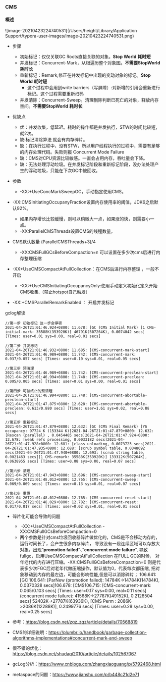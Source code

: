 ### CMS

#### 概述

![image-20210423224740531](/Users/height/Library/Application Support/typora-user-images/image-20210423224740531.png)

- 步骤

  - 初始标记：仅仅关联GC Roots直接关联的对象。**Stop World** **耗时短**
  - 并发标记：Concurrent-Mark，从根遍历整个对象图。**不需要StopWorld** **耗时长**
  - 重新标记：Remark,修正在并发标记中出现的变动对象的标记。**Stop World** **耗时短**
    - 这个过程中会用到write barriers（写屏障）:对新增的引用会重新进行标记。这个过程需要重新扫码
  - 并发清除：Concurrent-Sweep。清理删除判断已死亡的对象，释放内存空间。**不需要StopWorld** **耗时长**

  

- 优缺点
  - 优：并发收集，低延迟。耗时的操作都是并发执行，STW的时间比较短，就2次。
  - 缺:标记清除算法 就会有内存碎片。
  - 缺：在执行过程中，没有STW，所以用户线程执行的过程中，需要有足够的内存处理代码。失败则报 Concurrent Mode Failure
  - 缺：CMS对CPU资源比较敏感。一直会占用内存，吞吐量会下降。
  - 缺：无法处理浮动垃圾。在并发标记阶段和重新标记阶段，没办法处理产生的浮动垃圾，只能在下次GC中被回收。

- 参数

  - -XX:+UseConcMarkSweepGC，手动指定使用CMS。
- -XX:CMSInitiatingOccupanyFraction设置内存使用率的阈值，JDK6之后默认92%。
  
  - 如果内存增长比较缓慢，则可以稍微大一点，如果涨的快，则需要小一点。
  - -XX:ParallelCMSThreads设置CMS的线程数量。
- CMS默认数量 (ParallelCMSThreads+3)/4
  - -XX:CMSFullGCsBeforeCompaction=n 可以设置在多少次cms后进行内存整理压缩
- -XX+UseCMSCompactAtFullCollection：在CMS后进行内存整理 ，一般不开启
  - -XX:+UseCMSInitiatingOccupancyOnly:使用手动定义初始化定义开始CMS收集.（禁止hotspot自己触发）
- -XX:+CMSParallelRemarkEnabled ： 开启并发标记





gclog解读

```
//第一步 初始标记 这一步会停顿
2021-04-26T21:01:46.924+0800: 11.678: [GC (CMS Initial Mark) [1 CMS-initial-mark: 35588K(353920K)] 46791K(507264K), 0.0074042 secs] [Times: user=0.01 sys=0.00, real=0.01 secs] 

//第二步 并发标记
2021-04-26T21:01:46.932+0800: 11.685: [CMS-concurrent-mark-start]
2021-04-26T21:01:46.989+0800: 11.742: [CMS-concurrent-mark: 0.037/0.057 secs] [Times: user=0.10 sys=0.01, real=0.05 secs] 

//第三步 预清理
2021-04-26T21:01:46.989+0800: 11.742: [CMS-concurrent-preclean-start]
2021-04-26T21:01:46.994+0800: 11.748: [CMS-concurrent-preclean: 0.005/0.005 secs] [Times: user=0.01 sys=0.00, real=0.01 secs] 

//第四步 可被终止的预清理
2021-04-26T21:01:46.994+0800: 11.748: [CMS-concurrent-abortable-preclean-start]
2021-04-26T21:01:47.875+0800: 12.628: [CMS-concurrent-abortable-preclean: 0.613/0.880 secs] [Times: user=1.61 sys=0.02, real=0.88 secs] 

//第五步 重新标记
2021-04-26T21:01:47.879+0800: 12.632: [GC (CMS Final Remark) [YG occupancy: 97724 K (153344 K)]2021-04-26T21:01:47.879+0800: 12.632: [Rescan (parallel) , 0.0454485 secs]2021-04-26T21:01:47.924+0800: 12.678: [weak refs processing, 0.0033182 secs]2021-04-26T21:01:47.928+0800: 12.681: [class unloading, 0.0073723 secs]2021-04-26T21:01:47.935+0800: 12.688: [scrub symbol table, 0.0048092 secs]2021-04-26T21:01:47.940+0800: 12.693: [scrub string table, 0.0021463 secs][1 CMS-remark: 35588K(353920K)] 133312K(507264K), 0.0638955 secs] [Times: user=0.08 sys=0.00, real=0.07 secs] 

//第六步 清理
2021-04-26T21:01:47.943+0800: 12.696: [CMS-concurrent-sweep-start]
2021-04-26T21:01:48.012+0800: 12.765: [CMS-concurrent-sweep: 0.069/0.069 secs] [Times: user=0.13 sys=0.01, real=0.07 secs] 

//第七步 重置
2021-04-26T21:01:48.012+0800: 12.765: [CMS-concurrent-reset-start]
2021-04-26T21:01:48.029+0800: 12.782: [CMS-concurrent-reset: 0.017/0.017 secs] [Times: user=0.02 sys=0.01, real=0.01 secs] 
```





- 碎片化可能会导致的问题

  - ​     -XX:+UseCMSCompactAtFullCollection             -XX:CMSFullGCsBeforeCompaction=0            
  - 两个参数是针对cms垃圾回收器碎片做优化的，CMS是不会移动内存的， 运行时间长了，会产生很多内存碎片， 导致没有一段连续区域可以存放大对象，出现”**promotion failed**”、”**concurrent mode failure**”, 导致fullgc，启用UseCMSCompactAtFullCollection 在FULL GC的时候， 对年老代的内存进行压缩。-XX:CMSFullGCsBeforeCompaction=0 则是代表多少次FGC后对老年代做压缩操作，默认值为0，代表每次都压缩, 把对象移动到内存的最左边，可能会影响性能,但是可以消除碎片；
    106.641: [GC 106.641: [ParNew (promotion failed): 14784K->14784K(14784K), 0.0370328 secs]106.678: [CMS106.715: [CMS-concurrent-mark: 0.065/0.103 secs] [Times: user=0.17 sys=0.00, real=0.11 secs]
    (concurrent mode failure): 41568K->27787K(49152K), 0.2128504 secs] 52402K->27787K(63936K), [CMS Perm : 2086K->2086K(12288K)], 0.2499776 secs] [Times: user=0.28 sys=0.00, real=0.25 secs]


  
  

- 参考：https://blog.csdn.net/zqz_zqz/article/details/70568819
- CMS的详细说明：https://plumbr.io/handbook/garbage-collection-algorithms-implementations#concurrent-mark-and-sweep
- 很不错的优化：https://blog.csdn.net/shudaqi2010/article/details/102567067
- gcLog分析：https://www.cnblogs.com/zhangxiaoguang/p/5792468.html
- metaspace的问题：https://www.jianshu.com/p/b448c21d2e71





